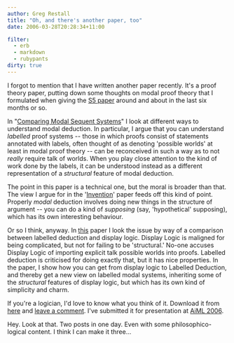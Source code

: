 ```yaml
---
author: Greg Restall
title: "Oh, and there's another paper, too"
date: 2006-03-28T20:28:34+11:00

filter:
  - erb
  - markdown
  - rubypants
dirty: true
---
```


I forgot to mention that I have written another paper recently.  It's a proof theory paper, putting down some thoughts on modal proof theory that I formulated when giving the [S5 paper](http://consequently.org/writing/s5nets) around and about in the last six months or so.  

In "[Comparing Modal Sequent Systems](http://consequently.org/writing/comparingmodal/)" I look at different ways to understand modal deduction.  In particular, I argue that you can understand *labelled* proof systems -- those in which proofs consist of statements annotated with labels, often thought of as denoting 'possible worlds' at least in modal proof theory -- can be reconceived in such a way as to not _really_ require talk of worlds.  When you play close attention to the kind of work done by the labels, it can be understood instead as a different representation of a *structural* feature of modal deduction.

The point in this paper is a technical one, but the moral is broader than that.  The view I argue for in the '[Invention](http://consequently.org/writing/invention)' paper feeds off this kind of point.  Properly *modal* deduction involves doing new things in the structure of argument -- you can do a kind of *supposing* (say, 'hypothetical' supposing), which has its own interesting behaviour.

Or so I think, anyway.  In [this](http://consequently.org/writing/comparingmodal) paper I look the issue by way of a comparison between labelled deduction and display logic.  Display Logic is maligned for being complicated, but not for failing to be 'structural.'  No-one accuses Display Logic of importing explicit talk possible worlds into proofs.  Labelled deduction is criticised for doing exactly that, but it has nice properties.  In the paper, I show how you can get from display logic to Labelled Deduction, and thereby get a new view on labelled modal systems, inheriting some of the *structural* features of display logic, but which has its own kind of simplicity and charm.

If you're a logician, I'd love to know what you think of it.  Download it from [here](http://consequently.org/writing/comparingmodal) and [leave a comment](http://consequently.org/writing/comparingmodal).  I've submitted it for presentation at [AiML 2006](http://www.itee.uq.edu.au/~aiml06/).

Hey.  Look at that.  Two posts in one day.  Even with some philosophico-logical content.  I think I can make it three...

